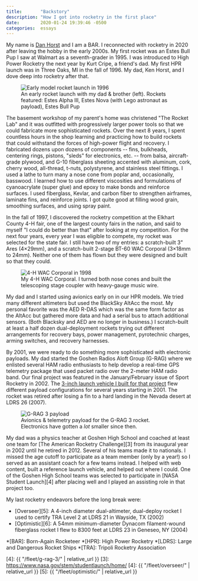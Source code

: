 ```yaml
---
title:       "Backstory"
description: "How I got into rocketry in the first place"
date:        2020-01-24 19:39:46 -0500
categories:  essays
---
```


My name is [Dan Horst][1] and I am a BAR.
I reconnected with rocketry in 2020 after leaving the hobby in the early 2000s.
My first rocket was an Estes Bull Pup I saw at Walmart as a seventh-grader in 1995.
I was introduced to High Power Rocketry the next year by Kurt Cripe, a friend's dad.
My first HPR launch was in Three Oaks, MI in the fall of 1996.
My dad, Ken Horst, and I dove deep into rocketry after that.

<figure>
  <img src="{{ "/assets/photos/1996-early-model-rocket-launch.jpg" | relative_url }}" alt="Early model rocket launch in 1996" />
  <figcaption>An early rocket launch with my dad & brother (left). Rockets featured: Estes Alpha III, Estes Nova (with Lego astronaut as payload), Estes Bull Pup</figcaption>
</figure>

The basement workshop of my parent's home was christened "The Rocket Lab" and it was outfitted with progressively larger power tools so that we could fabricate more sophisticated rockets.
Over the next 8 years, I spent countless hours in the shop learning and practicing how to build rockets that could withstand the forces of high-power flight and recovery.
I fabricated dozens upon dozens of components -- fins, bulkheads, centering rings, pistons, "sleds" for electronics, etc. -- from balsa, aircraft-grade plywood, and G-10 fiberglass sheeting accented with aluminum, cork, cherry wood, all-thread, t-nuts, polystyrene, and stainless steel fittings.
I used a lathe to turn many a nose cone from poplar and, occasionally, basswood.
I learned how to use different viscosities and formulations of cyanoacrylate (super glue) and epoxy to make bonds and reinforce surfaces.
I used fiberglass, Kevlar, and carbon fiber to strengthen airframes, laminate fins, and reinforce joints.
I got quite good at filling wood grain, smoothing surfaces, and using spray paint.

In the fall of 1997, I discovered the rocketry competition at the Elkhart County 4-H fair, one of the largest county fairs in the nation, and said to myself "I could do better than that" after looking at my competition.
For the next four years, every year I was eligible to compete, my rocket was selected for the state fair.
I still have two of my entries: a scratch-built 3" Ares (4×29mm), and a scratch-built 2-stage BT-60 WAC Corporal (3×18mm to 24mm).
Neither one of them has flown but they were designed and built so that they could.

<figure>
  <img src="{{ "/assets/photos/1998-4-H-WAC-Corporal.jpg" | relative_url }}" alt="4-H WAC Corporal in 1998" />
  <figcaption>My 4-H WAC Corporal. I turned both nose cones and built the telescoping stage coupler with heavy-gauge music wire.</figcaption>
</figure>

My dad and I started using avionics early on in our HPR models.
We tried many different altimeters but used the BlackSky AltAcc the most.
My personal favorite was the AED R-DAS which was the same form factor as the AltAcc but gathered more data and had a serial bus to attach additional sensors.
(Both Blacksky and AED are no longer in business.)
I scratch-built at least a half dozen dual-deployment rockets trying out different arrangements for recovery bays, power management, pyrotechnic charges, arming switches, and recovery harnesses.

By 2001, we were ready to do something more sophisticated with electronic payloads.
My dad started the Goshen Radios Aloft Group (G-RAG) where we enlisted several HAM radio enthusiasts to help develop a real-time GPS telemetry package that used packet radio over the 2-meter HAM radio band.
Our final project was featured in the January/February issue of Sport Rocketry in 2002.
The [3-inch launch vehicle I built for that project][2] flew different payload configurations for several years starting in 2001.
The rocket was retired after losing a fin to a hard landing in the Nevada desert at LDRS 26 (2007).

<figure>
  <img src="{{ "/assets/photos/2001-G-RAG-3-payload.jpg" | relative_url }}" alt="G-RAG 3 payload" />
  <figcaption>Avionics & telemetry payload for the G-RAG 3 rocket. Electronics have gotten a <em>lot</em> smaller since then.</figcaption>
</figure>

My dad was a physics teacher at Goshen High School and coached at least one team for [The American Rocketry Challenge][3] from its inaugural year in 2002 until he retired in 2012.
Several of his teams made it to nationals.
I missed the age cutoff to participate as a team member (only by a year!) so I served as an assistant coach for a few teams instead.
I helped with web content, built a reference launch vehicle, and helped out where I could.
One of the Goshen High School teams was selected to participate in [NASA Student Launch][4] after placing well and I played an assisting role in that project too.

My last rocketry endeavors before the long break were:

* [Overseer][5]: A 4-inch diameter dual-altimeter, dual-deploy rocket I used to certify TRA Level 2 at LDRS 21 in Wayside, TX (2002)
* [Optimistic][6]: A 54mm minimum-diameter Dynacom filament-wound fiberglass rocket I flew to 8300 feet at LDRS 23 in Geneseo, NY (2004)

*[BAR]: Born-Again Rocketeer
*[HPR]: High Power Rocketry
*[LDRS]: Large and Dangerous Rocket Ships
*[TRA]: Tripoli Rocketry Association

[1]: https://www.danhorst.com
[2]: https://rocketcontest.org/
[4]: {{ "/fleet/g-rag-3/" | relative_url }}
[3]: https://www.nasa.gov/stem/studentlaunch/home/
[4]: {{ "/fleet/overseer/" | relative_url }}
[5]: {{ "/fleet/optimistic/" | relative_url }}
